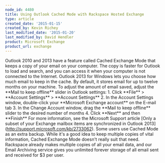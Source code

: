 ```yaml
---
node_id: 4480
title: Using Outlook Cached Mode with Rackspace Hosted Exchange
type: article
created_date: '2015-01-15'
created_by: Kevin Richey
last_modified_date: '2015-01-20'
last_modified_by: David Hendler
product: Microsoft Exchange
product_url: exchange
---
```


Outlook 2010 and 2013 have a feature called Cached Exchange Mode that
keeps a copy of your email on your computer. The copy is faster for
Outlook to load and search, and you can access it when your computer is
not connected to the Internet. Outlook 2013 for Windows lets you choose
how much email to keep in the cache. By default, it stores email for up
to twelve months on your machine. To adjust the amount of email saved,
adjust the \*\*Mail to keep offline\*\* slider in Outlook settings: 1.
Click \*\*File\*\* &gt; \*\*Account Settings\*\* &gt; \*\*Account
Settings\*\* 2. In the Account Settings window, double-click your
\*\*Microsoft Exchange account\*\* on the E-mail tab 3. In the Change
Account window, drag the \*\*Mail to keep offline\*\* slider to the
desired number of months 4. Click \*\*Next\*\* and then \*\*Finish\*\*
For more information, see the Microsoft Support article \[Only a subset
of your Exchange mailbox items are synchronized in Outlook
2013\](http://support.microsoft.com/kb/2733062). Some users use Cached
Mode as an extra backup. While it's a good idea to keep multiple copies
of vital information, Cached Exchange Mode doesn't really suit that
need. Rackspace already makes multiple copies of all your email data,
and our Email Archiving service gives you unlimited forever storage of
all email sent and received for \$3 per user.

